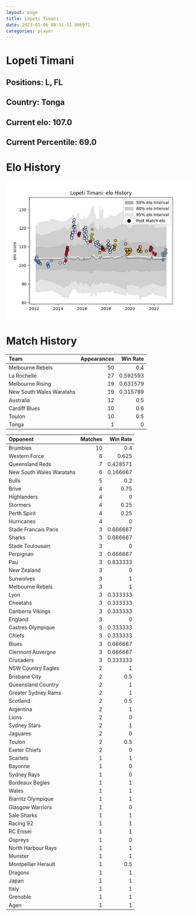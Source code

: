 ```yaml
---  
layout: page  
title: Lopeti Timani  
date: 2023-01-06 00:11:11.806971  
categories: player  
---
```

# Lopeti Timani

## Positions: L, FL

## Country: Tonga

## Current elo: 107.0

## Current Percentile: 69.0

# Elo History


![elo history](history_LopetiTimani.png)
# Match History


| Team                     |   Appearances |   Win Rate |
|:-------------------------|--------------:|-----------:|
| Melbourne Rebels         |            50 |   0.4      |
| La Rochelle              |            27 |   0.592593 |
| Melbourne Rising         |            19 |   0.631579 |
| New South Wales Waratahs |            19 |   0.315789 |
| Australia                |            12 |   0.5      |
| Cardiff Blues            |            10 |   0.6      |
| Toulon                   |            10 |   0.5      |
| Tonga                    |             1 |   0        |

| Opponent                 |   Matches |   Win Rate |
|:-------------------------|----------:|-----------:|
| Brumbies                 |        10 |   0.4      |
| Western Force            |         8 |   0.625    |
| Queensland Reds          |         7 |   0.428571 |
| New South Wales Waratahs |         6 |   0.166667 |
| Bulls                    |         5 |   0.2      |
| Brive                    |         4 |   0.75     |
| Highlanders              |         4 |   0        |
| Stormers                 |         4 |   0.25     |
| Perth Spirit             |         4 |   0.25     |
| Hurricanes               |         4 |   0        |
| Stade Francais Paris     |         3 |   0.666667 |
| Sharks                   |         3 |   0.666667 |
| Stade Toulousain         |         3 |   0        |
| Perpignan                |         3 |   0.666667 |
| Pau                      |         3 |   0.833333 |
| New Zealand              |         3 |   0        |
| Sunwolves                |         3 |   1        |
| Melbourne Rebels         |         3 |   1        |
| Lyon                     |         3 |   0.333333 |
| Cheetahs                 |         3 |   0.333333 |
| Canberra Vikings         |         3 |   0.333333 |
| England                  |         3 |   0        |
| Castres Olympique        |         3 |   0.333333 |
| Chiefs                   |         3 |   0.333333 |
| Blues                    |         3 |   0.666667 |
| Clermont Auvergne        |         3 |   0.666667 |
| Crusaders                |         3 |   0.333333 |
| NSW Country Eagles       |         2 |   1        |
| Brisbane City            |         2 |   0.5      |
| Queensland Country       |         2 |   1        |
| Greater Sydney Rams      |         2 |   1        |
| Scotland                 |         2 |   0.5      |
| Argentina                |         2 |   1        |
| Lions                    |         2 |   0        |
| Sydney Stars             |         2 |   1        |
| Jaguares                 |         2 |   0        |
| Toulon                   |         2 |   0.5      |
| Exeter Chiefs            |         2 |   0        |
| Scarlets                 |         1 |   1        |
| Bayonne                  |         1 |   0        |
| Sydney Rays              |         1 |   0        |
| Bordeaux Begles          |         1 |   1        |
| Wales                    |         1 |   1        |
| Biarritz Olympique       |         1 |   1        |
| Glasgow Warriors         |         1 |   0        |
| Sale Sharks              |         1 |   1        |
| Racing 92                |         1 |   1        |
| RC Enisei                |         1 |   1        |
| Ospreys                  |         1 |   0        |
| North Harbour Rays       |         1 |   1        |
| Munster                  |         1 |   1        |
| Montpellier Herault      |         1 |   0.5      |
| Dragons                  |         1 |   1        |
| Japan                    |         1 |   1        |
| Italy                    |         1 |   1        |
| Grenoble                 |         1 |   1        |
| Agen                     |         1 |   1        |